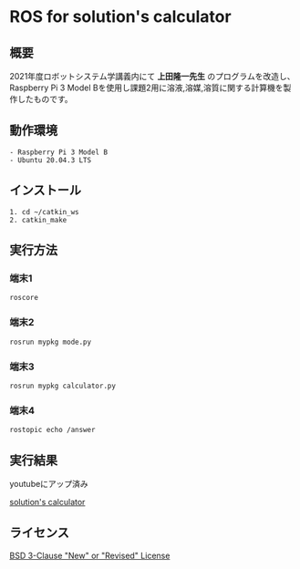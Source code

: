 # ROS for solution's calculator 

## 概要

2021年度ロボットシステム学講義内にて __上田隆一先生__ のプログラムを改造し、Raspberry Pi 3 Model Bを使用し課題2用に溶液,溶媒,溶質に関する計算機を製作したものです。

## 動作環境
```
- Raspberry Pi 3 Model B
- Ubuntu 20.04.3 LTS
```
## インストール
```
1. cd ~/catkin_ws
2. catkin_make
```
## 実行方法
### 端末1
```
roscore
```
### 端末2
```
rosrun mypkg mode.py
```
### 端末3
```
rosrun mypkg calculator.py
```
### 端末4
```
rostopic echo /answer
```

## 実行結果

youtubeにアップ済み

[solution's calculator ](https://youtu.be/FA-H9pMvlqI)

## ライセンス

[BSD 3-Clause "New" or "Revised" License](https://github.com/mirokuwatanabe/kadai2-ros/blob/b8bc0559bc651b46e4cf94c16e88b9653dd05eee/COPYING)
